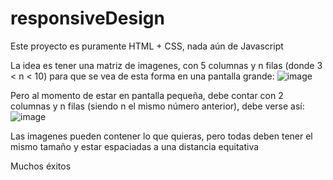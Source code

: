 # responsiveDesign
Este proyecto es puramente HTML + CSS, nada aún de Javascript

La idea es tener una matriz de imagenes, con 5 columnas y n filas (donde 3 < n < 10) para que se vea de esta forma en una pantalla grande:
![image](https://user-images.githubusercontent.com/26677733/196776126-ccf24f78-faf8-4694-baaf-e4981fec8d6c.png)

Pero al momento de estar en pantalla pequeña, debe contar con 2 columnas y n filas (siendo n el mismo número anterior), debe verse así:
![image](https://user-images.githubusercontent.com/26677733/196776548-0fa23727-5e65-4342-9036-0b28b682db69.png)

Las imagenes pueden contener lo que quieras, pero todas deben tener el mismo tamaño y estar espaciadas a una distancia equitativa

Muchos éxitos
